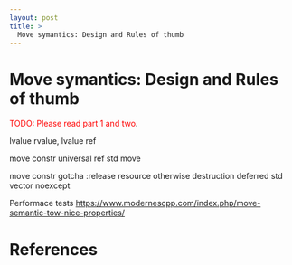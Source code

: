 ```yaml
---
layout: post
title: >
  Move symantics: Design and Rules of thumb
---
```


# Move symantics: Design and Rules of thumb

<span style="color:red">TODO: Please read part 1 and two</span>.

lvalue rvalue, lvalue ref

move constr
universal ref
std move


move constr gotcha
    :release resource otherwise destruction deferred
std vector noexcept


Performace tests
https://www.modernescpp.com/index.php/move-semantic-tow-nice-properties/

# References
